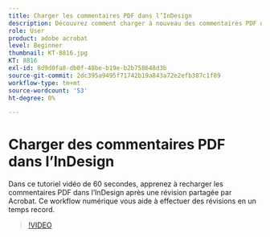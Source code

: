 ```yaml
---
title: Charger les commentaires PDF dans l’InDesign
description: Découvrez comment charger à nouveau des commentaires PDF dans l’InDesign après une révision partagée Acrobat
role: User
product: adobe acrobat
level: Beginner
thumbnail: KT-8816.jpg
KT: 8816
exl-id: 8d9d0fa8-db0f-48be-b19e-b2b758648d3b
source-git-commit: 2dc395a9495f71742b19a843a72e2efb387c1f89
workflow-type: tm+mt
source-wordcount: '53'
ht-degree: 0%

---
```


# Charger des commentaires PDF dans l’InDesign

Dans ce tutoriel vidéo de 60 secondes, apprenez à recharger les commentaires PDF dans l’InDesign après une révision partagée par Acrobat. Ce workflow numérique vous aide à effectuer des révisions en un temps record.

>[!VIDEO](https://video.tv.adobe.com/v/336907?hidetitle=true)

